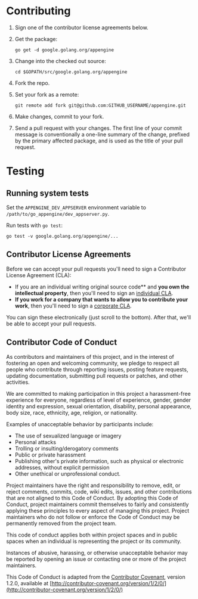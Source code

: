 # Contributing

1. Sign one of the contributor license agreements below.
1. Get the package:

    `go get -d google.golang.org/appengine`
1. Change into the checked out source:

    `cd $GOPATH/src/google.golang.org/appengine`
1. Fork the repo.
1. Set your fork as a remote:

    `git remote add fork git@github.com:GITHUB_USERNAME/appengine.git`
1. Make changes, commit to your fork.
1. Send a pull request with your changes. 
   The first line of your commit message is conventionally a one-line summary of the change, prefixed by the primary affected package, and is used as the title of your pull request.

# Testing

## Running system tests

Set the `APPENGINE_DEV_APPSERVER` environment variable to `/path/to/go_appengine/dev_appserver.py`.

Run tests with `go test`:

```
go test -v google.golang.org/appengine/...
```

## Contributor License Agreements

Before we can accept your pull requests you'll need to sign a Contributor
License Agreement (CLA):

-   If you are an individual writing original source code** and **you own the
intellectual property**, then you'll need to sign an [individual CLA][indvcla].
- **If you work for a company that wants to allow you to contribute your work**,
then you'll need to sign a [corporate CLA][corpcla].

You can sign these electronically (just scroll to the bottom). After that,
we'll be able to accept your pull requests.

## Contributor Code of Conduct

As contributors and maintainers of this project,
and in the interest of fostering an open and welcoming community,
we pledge to respect all people who contribute through reporting issues,
posting feature requests, updating documentation,
submitting pull requests or patches, and other activities.

We are committed to making participation in this project
a harassment-free experience for everyone,
regardless of level of experience, gender, gender identity and expression,
sexual orientation, disability, personal appearance,
body size, race, ethnicity, age, religion, or nationality.

Examples of unacceptable behavior by participants include:

* The use of sexualized language or imagery
* Personal attacks
* Trolling or insulting/derogatory comments
* Public or private harassment
* Publishing other's private information,
such as physical or electronic
addresses, without explicit permission
* Other unethical or unprofessional conduct.

Project maintainers have the right and responsibility to remove, edit, or reject
comments, commits, code, wiki edits, issues, and other contributions
that are not aligned to this Code of Conduct.
By adopting this Code of Conduct,
project maintainers commit themselves to fairly and consistently
applying these principles to every aspect of managing this project.
Project maintainers who do not follow or enforce the Code of Conduct
may be permanently removed from the project team.

This code of conduct applies both within project spaces and in public spaces
when an individual is representing the project or its community.

Instances of abusive, harassing, or otherwise unacceptable behavior
may be reported by opening an issue
or contacting one or more of the project maintainers.

This Code of Conduct is adapted from the [Contributor Covenant](http://contributor-covenant.org), version 1.2.0,
available at [http://contributor-covenant.org/version/1/2/0/](http://contributor-covenant.org/version/1/2/0/)

[indvcla]: https://developers.google.com/open-source/cla/individual
[corpcla]: https://developers.google.com/open-source/cla/corporate
 